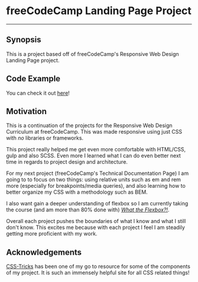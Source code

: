 # freeCodeCamp Landing Page Project

----

## Synopsis

This is a project based off of freeCodeCamp's Responsive Web Design Landing Page project.

## Code Example

You can check it out [here](https://ryanjmack.github.io/fcc-landing-page/)!

## Motivation

This is a continuation of the projects for the Responsive Web Design Curriculum at freeCodeCamp. This was made responsive using just CSS with *no* libraries or frameworks.

This project really helped me get even more comfortable with HTML/CSS, gulp and also SCSS. Even more I learned what I can do even better next time in regards to project design and architecture.

For my next project (freeCodeCamp's Technical Documentation Page) I am going to to focus on two things: using relative units such as em and rem more (especially for breakpoints/media queries), and also learning how to better organize my CSS with a methodology such as BEM.

I also want gain a deeper understanding of flexbox so I am currently taking the course (and am more than 80% done with) [*What the Flexbox?!*](https://flexbox.io/).

Overall each project pushes the boundaries of what I know and what I still don't know. This excites me because with each project I feel I am steadily getting more proficient with my work.

## Acknowledgements

[CSS-Tricks](https://css-tricks.com/) has been one of my go to resource for some of the components of my project. It is such an immensely helpful site for all CSS related things!

